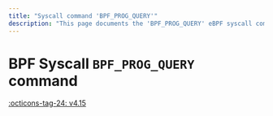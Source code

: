 ```yaml
---
title: "Syscall command 'BPF_PROG_QUERY'"
description: "This page documents the 'BPF_PROG_QUERY' eBPF syscall command, including its definition, usage, program types that can use it, and examples."
---
```

# BPF Syscall `BPF_PROG_QUERY` command

<!-- [FEATURE_TAG](BPF_PROG_QUERY) -->
[:octicons-tag-24: v4.15](https://github.com/torvalds/linux/commit/468e2f64d220fe2dc11caa2bcb9b3a1e50fc7321)
<!-- [/FEATURE_TAG] -->

<!-- TODO -->
